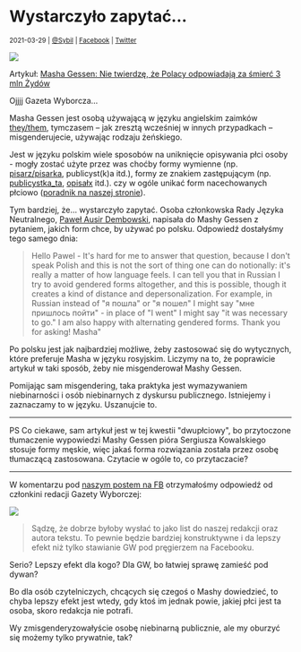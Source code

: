 # Wystarczyło zapytać…

<small>2021-03-29 | [@Sybil](/@Sybil) | [Facebook](https://www.facebook.com/neutratywy/posts/252705383203921) | [Twitter](https://twitter.com/neutratywy/status/1376518731774500873)</small>

![](/img/masha-gessen.jpg)

Artykuł: [Masha Gessen: Nie twierdzę, że Polacy odpowiadają za śmierć 3 mln Żydów](https://wyborcza.pl/alehistoria/7,121681,26929945,masha-gessen-nie-twierdze-ze-polacy-odpowiadaja-za-smierc.html)

Ojjjj Gazeta Wyborcza…

Masha Gessen jest osobą używającą w języku angielskim zaimków [they/them](https://en.pronouns.page/they),
tymczasem – jak zresztą wcześniej w innych przypadkach – misgenderujecie, używając rodzaju żeńskiego.

Jest w języku polskim wiele sposobów na uniknięcie opisywania płci osoby -
mogły zostać użyte przez was choćby formy wymienne (np. [pisarz/pisarka](/on/a), publicyst(k)a itd.),
formy ze znakiem zastępującym (np. [publicystka_ta](/on_), [opisałx](/onx) itd.). czy w ogóle unikać form nacechowanych płciowo
([poradnik na naszej stronie](/unikanie)).

Tym bardziej, że... wystarczyło zapytać.
Osoba członkowska Rady Języka Neutralnego, [Paweł Ausir Dembowski](/@Ausir),
napisała do Mashy Gessen z pytaniem, jakich form chce, by używać po polsku.
Odpowiedź dostałyśmy tego samego dnia:

> Hello Pawel - It's hard for me to answer that question, because I don't speak Polish
> and this is not the sort of thing one can do notionally: it's really a matter of how language feels.
> I can tell you that in Russian I try to avoid gendered forms altogether, and this is possible,
> though it creates a kind of distance and depersonalization.
> For example, in Russian instead of "я пошла" or "я пошел" I might say "мне пришлось пойти" -
> in place of "I went" I might say "it was necessary to go."
> I am also happy with alternating gendered forms. Thank you for asking! Masha"

Po polsku jest jak najbardziej możliwe, żeby zastosować się do wytycznych, które preferuje Masha w języku rosyjskim.
Liczymy na to, że poprawicie artykuł w taki sposób, żeby nie misgenderował Mashy Gessen.

Pomijając sam misgendering, taka praktyka jest wymazywaniem niebinarności i osób niebinarnych z dyskursu publicznego.
Istniejemy i zaznaczamy to w języku. Uszanujcie to.

---

PS Co ciekawe, sam artykuł jest w tej kwestii "dwupłciowy", bo przytoczone tłumaczenie wypowiedzi
Mashy Gessen pióra Sergiusza Kowalskiego stosuje formy męskie,
więc jakaś forma rozwiązania została przez osobę tłumaczącą zastosowana.
Czytacie w ogóle to, co przytaczacie?

---

W komentarzu pod [naszym postem na FB](https://www.facebook.com/neutratywy/posts/252705383203921)
otrzymałośmy odpowiedź od członkini redacji Gazety Wyborczej:

![](/img/masha-gessen.pręgierz.png)

> Sądzę, że dobrze byłoby wysłać to jako list do naszej redakcji oraz autora tekstu.
> To pewnie będzie bardziej konstruktywne i da lepszy efekt niż tylko stawianie GW pod pręgierzem na Facebooku.

Serio? Lepszy efekt dla kogo? Dla GW, bo łatwiej sprawę zamieść pod dywan?

Bo dla osób czytelniczych, chcących się czegoś o Mashy dowiedzieć,
to chyba lepszy efekt jest wtedy, gdy ktoś im jednak powie,
jakiej płci jest ta osoba, skoro redakcja nie potrafi.

Wy zmisgenderyzowałyście osobę niebinarną publicznie, ale my oburzyć się możemy tylko prywatnie, tak?
